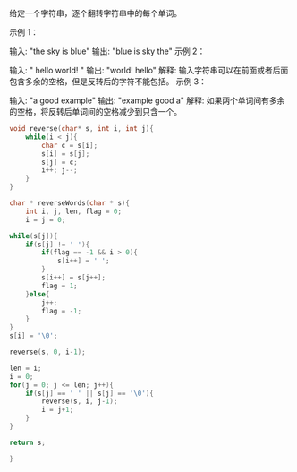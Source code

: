 给定一个字符串，逐个翻转字符串中的每个单词。

示例 1：

输入: "the sky is blue"
输出: "blue is sky the"
示例 2：

输入: "  hello world!  "
输出: "world! hello"
解释: 输入字符串可以在前面或者后面包含多余的空格，但是反转后的字符不能包括。
示例 3：

输入: "a good   example"
输出: "example good a"
解释: 如果两个单词间有多余的空格，将反转后单词间的空格减少到只含一个。



```c
void reverse(char* s, int i, int j){
    while(i < j){
        char c = s[i];
        s[i] = s[j];
        s[j] = c;
        i++; j--;
    }
}

char * reverseWords(char * s){
    int i, j, len, flag = 0;
    i = j = 0;  

while(s[j]){
    if(s[j] != ' '){
        if(flag == -1 && i > 0){
            s[i++] = ' ';
        }
        s[i++] = s[j++];
        flag = 1;
    }else{
        j++;
        flag = -1;
    }
}
s[i] = '\0';

reverse(s, 0, i-1);

len = i;
i = 0;
for(j = 0; j <= len; j++){
    if(s[j] == ' ' || s[j] == '\0'){
        reverse(s, i, j-1);
        i = j+1;
    }
}

return s;

}
```

